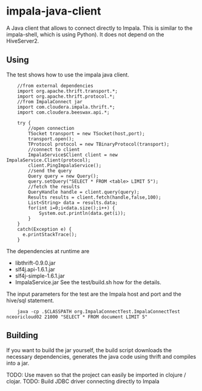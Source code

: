 impala-java-client
==================

A Java client that allows to connect directly to Impala. This is similar to the impala-shell, which is using Python). It does not depend on the HiveServer2.

Using
-----
The test shows how to use the impala java client.

        //from external dependencies
        import org.apache.thrift.transport.*;
        import org.apache.thrift.protocol.*;
        //from ImpalaConnect jar
        import com.cloudera.impala.thrift.*;
        import com.cloudera.beeswax.api.*;

        try {
            //open connection
            TSocket transport = new TSocket(host,port);
            transport.open();
            TProtocol protocol = new TBinaryProtocol(transport);
            //connect to client
            ImpalaService$Client client = new ImpalaService.Client(protocol);
            client.PingImpalaService();
            //send the query            
            Query query = new Query();
            query.setQuery("SELECT * FROM <table> LIMIT 5");
            //fetch the results
            QueryHandle handle = client.query(query);
            Results results = client.fetch(handle,false,100);
            List<String> data = results.data;
            for(int i=0;i<data.size();i++) {
                System.out.println(data.get(i));
            }
        }
        catch(Exception e) {
          e.printStackTrace();
        }
        

The dependencies at runtime are 
- libthrift-0.9.0.jar
- slf4j.api-1.6.1.jar
- slf4j-simple-1.6.1.jar
- ImpalaService.jar
See the test/build.sh how for the details.

The input parameters for the test are the Impala host and port and the hive/sql statement. 

        java -cp .$CLASSPATH org.ImpalaConnectTest.ImpalaConnectTest nceoricloud02 21000 "SELECT * FROM document LIMIT 5"

Building
--------
If you want to build the jar yourself, the build script downloads the necessary dependencies, generates the java code using thrift and compiles into a jar.

TODO: Use maven so that the project can easily be imported in clojure / clojar.
TODO: Build JDBC driver connecting directly to Impala



